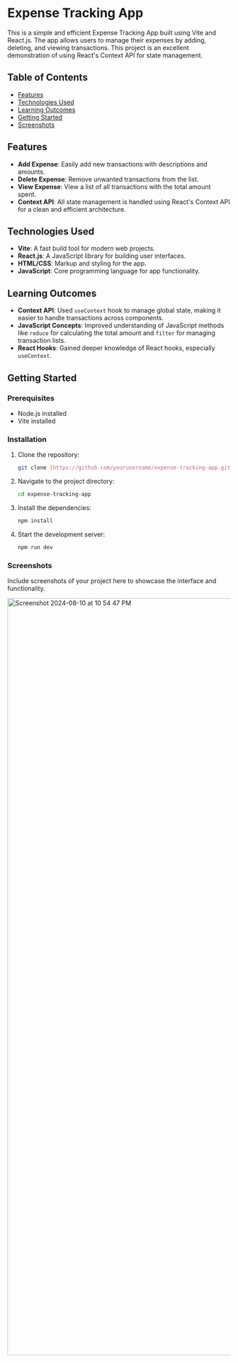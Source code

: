 # Expense Tracking App

This is a simple and efficient Expense Tracking App built using Vite and React.js. The app allows users to manage their expenses by adding, deleting, and viewing transactions. This project is an excellent demonstration of using React's Context API for state management.

## Table of Contents

- [Features](#features)
- [Technologies Used](#technologies-used)
- [Learning Outcomes](#learning-outcomes)
- [Getting Started](#getting-started)
- [Screenshots](#screenshots)


## Features

- **Add Expense**: Easily add new transactions with descriptions and amounts.
- **Delete Expense**: Remove unwanted transactions from the list.
- **View Expense**: View a list of all transactions with the total amount spent.
- **Context API**: All state management is handled using React's Context API for a clean and efficient architecture.

## Technologies Used

- **Vite**: A fast build tool for modern web projects.
- **React.js**: A JavaScript library for building user interfaces.
- **HTML/CSS**: Markup and styling for the app.
- **JavaScript**: Core programming language for app functionality.

## Learning Outcomes

- **Context API**: Used `useContext` hook to manage global state, making it easier to handle transactions across components.
- **JavaScript Concepts**: Improved understanding of JavaScript methods like `reduce` for calculating the total amount and `filter` for managing transaction lists.
- **React Hooks**: Gained deeper knowledge of React hooks, especially `useContext`.

## Getting Started

### Prerequisites

- Node.js installed
- Vite installed

### Installation

1. Clone the repository:
   ```bash
   git clone [https://github.com/yourusername/expense-tracking-app.git](https://github.com/Karan93066/Expense_Tracker.git)


2. Navigate to the project directory:
   ```bash
   cd expense-tracking-app


3. Install the dependencies:
   ```bash
   npm install


4. Start the development server:
   ```bash
   npm run dev

   
###  Screenshots
Include screenshots of your project here to showcase the interface and functionality.

<img width="1710" alt="Screenshot 2024-08-10 at 10 54 47 PM" src="https://github.com/user-attachments/assets/fc1640b6-7bb0-4596-a62c-ac0ea76b28b8">

